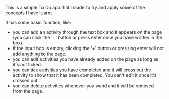 This is a simple To Do app that I made to try and apply some of the concepts I have learnt.

It has some basic function, like:
- you can add an activity through the text box and it appears on the page (you can click the '+' button or press enter once you have written in the box).
- if the input box is empty, clicking the '+' button or pressing enter will not add anything to the page.
- you can edit activities you have already added on the page as long as it's not ticked.
- you can tick activities you have completed and it will cross out the activity to show that it has been completed. You can't edit it once it's crossed out.
- you can delete activities whenever you wand and it will be removed from the page.
